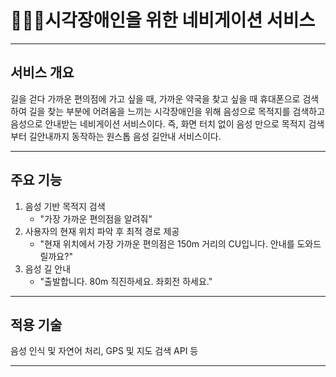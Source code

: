 # 👨‍🦯‍➡️시각장애인을 위한 네비게이션 서비스 
---
## 서비스 개요
길을 걷다 가까운 편의점에 가고 싶을 때, 가까운 약국을 찾고 싶을 때 휴대폰으로 검색하여 길을 찾는 부분에 어려움을 느끼는 시각장애인을 위해 음성으로 목적지를 검색하고 음성으로 안내받는 네비게이션 서비스이다. 
즉, 화면 터치 없이 음성 만으로 목적지 검색부터 길안내까지 동작하는 원스톱 음성 길안내 서비스이다. 

---
## 주요 기능
1. 음성 기반 목적지 검색
   - "가장 가까운 편의점을 알려줘"
2. 사용자의 현재 위치 파악 후 최적 경로 제공
   - "현재 위치에서 가장 가까운 편의점은 150m 거리의 CU입니다. 안내를 도와드릴까요?"
3. 음성 길 안내
   - "출발합니다. 80m 직진하세요. 좌회전 하세요."

---
## 적용 기술
음성 인식 및 자연어 처리, GPS 및 지도 검색 API 등

---
